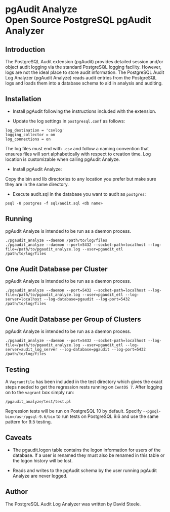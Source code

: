 # pgAudit Analyze <br/> Open Source PostgreSQL pgAudit Analyzer

## Introduction

The PostgreSQL Audit extension (pgAudit) provides detailed session and/or object audit logging via the standard PostgreSQL logging facility. However, logs are not the ideal place to store audit information. The PostgreSQL Audit Log Analyzer (pgAudit Analyze) reads audit entries from the PostgreSQL logs and loads them into a database schema to aid in analysis and auditing.

## Installation

* Install pgAudit following the instructions included with the extension.

* Update the log settings in `postgresql.conf` as follows:
```
log_destination = 'csvlog'
logging_collector = on
log_connections = on
```
The log files must end with `.csv` and follow a naming convention that ensures files will sort alphabetically with respect to creation time. Log location is customizable when calling pgAudit Analyze.

* Install pgAudit Analyze:

Copy the bin and lib directories to any location you prefer but make sure they are in the same directory.

* Execute audit.sql in the database you want to audit as `postgres`:
```
psql -U postgres -f sql/audit.sql <db name>
```

## Running

pgAudit Analyze is intended to be run as a daemon process.
```
./pgaudit_analyze --daemon /path/to/log/files
./pgaudit_analyze --daemon --port=5432 --socket-path=localhost --log-file=/path/to/pgaudit_analyze.log --user=pgaudit_etl /path/to/log/files
```

## One Audit Database per Cluster

pgAudit Analyze is intended to be run as a daemon process.
```
./pgaudit_analyze --daemon --port=5432 --socket-path=localhost --log-file=/path/to/pgaudit_analyze.log --user=pgaudit_etl --log-server=localhost --log-database=pgaudit --log-port=5432 /path/to/log/files
```

## One Audit Database per Group of Clusters

pgAudit Analyze is intended to be run as a daemon process.
```
./pgaudit_analyze --daemon --port=5432 --socket-path=localhost --log-file=/path/to/pgaudit_analyze.log --user=pgaudit_etl --log-server=audit_log_server --log-database=pgaudit --log-port=5432 /path/to/log/files
```

## Testing

A `Vagrantfile` has been included in the test directory which gives the exact steps needed to get the regression rests running on `CentOS 7`. After logging on to the `vagrant` box simply run:
```
/pgaudit_analyze/test/test.pl
```
Regression tests will be run on PostgreSQL 10 by default. Specify `--pgsql-bin=/usr/pgsql-9.6/bin` to run tests on PostgreSQL 9.6 and use the same pattern for 9.5 testing.

## Caveats

* The pgaudit.logon table contains the logon information for users of the database. If a user is renamed they must also be renamed in this table or the logon history will be lost.

* Reads and writes to the pgAudit schema by the user running pgAudit Analyze are never logged.

## Author

The PostgreSQL Audit Log Analyzer was written by David Steele.
